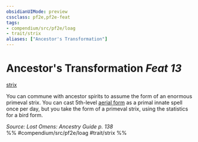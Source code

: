 ```yaml
---
obsidianUIMode: preview
cssclass: pf2e,pf2e-feat
tags:
- compendium/src/pf2e/loag
- trait/strix
aliases: ["Ancestor's Transformation"]
---
```

# Ancestor's Transformation  *Feat 13*  
[strix](rules/traits/strix-loag.md "Strix Ancestry & Heritage Trait")  


You can commune with ancestor spirits to assume the form of an enormous primeval strix. You can cast 5th-level [aerial form](compendium/spells/aerial-form.md) as a primal innate spell once per day, but you take the form of a primeval strix, using the statistics for a bird form.

*Source: Lost Omens: Ancestry Guide p. 138*  
%% #compendium/src/pf2e/loag #trait/strix %%